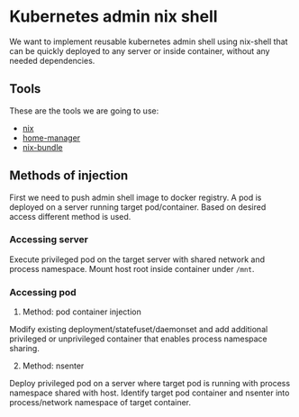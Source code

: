 # Kubernetes admin nix shell

We want to implement reusable kubernetes admin shell using nix-shell 
that can be quickly deployed to any server or inside container,
without any needed dependencies.

## Tools

These are the tools we are going to use:

- [nix](https://nixos.org/nix/)
- [home-manager](https://github.com/rycee/home-manager)
- [nix-bundle](https://github.com/matthewbauer/nix-bundle)

## Methods of injection

First we need to push admin shell image to docker registry. A pod is deployed
on a server running target pod/container. Based on desired access different
method is used.

### Accessing server

Execute privileged pod on the target server with shared network and
process namespace. Mount host root inside container under `/mnt`.

### Accessing pod

1. Method: pod container injection

Modify existing deployment/statefuset/daemonset and add additional privileged
or unprivileged container that enables process namespace sharing.

2. Method: nsenter

Deploy privileged pod on a server where target pod is running with process
namespace shared with host. Identify target pod container and nsenter into
process/network namespace of target container.
